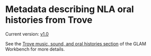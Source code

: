 # Metadata describing NLA oral histories from Trove

Current version: [v1.0](https://github.com/GLAM-Workbench/trove-oral-histories-data/releases/tag/v1.0)

See the [Trove music, sound, and oral histories section](https://glam-workbench.net/trove-music/) of the GLAM Workbench for more details.

